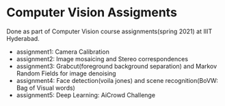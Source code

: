 # Computer Vision Assigments

Done as part of Computer Vision course assignments(spring 2021) at IIIT Hyderabad.

* assignment1: Camera Calibration
* assignment2: Image mosaicing and Stereo correspondences
* assignment3: Grabcut(foreground background separation) and Markov Random Fields for image denoising
* assignment4: Face detection(voila jones) and scene recognition(BoVW: Bag of Visual words)
* assignment5: Deep Learning: AiCrowd Challenge
